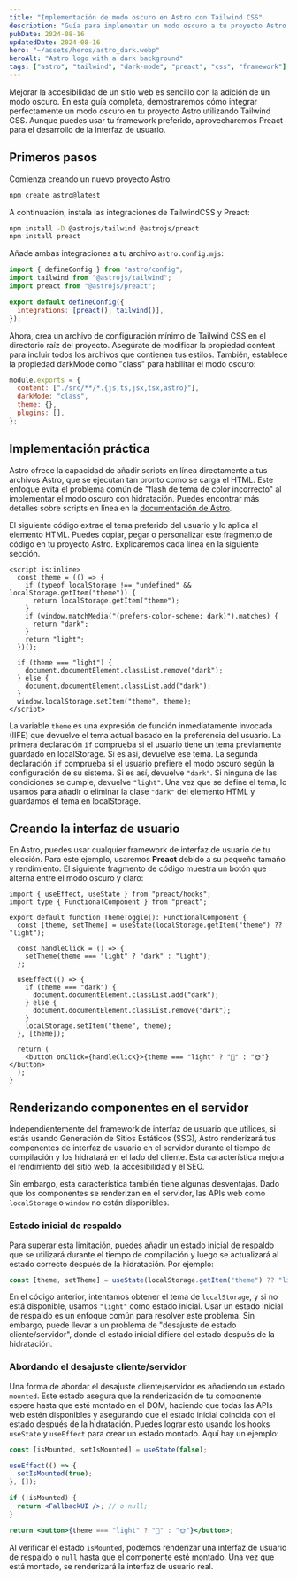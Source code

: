 ```yaml
---
title: "Implementación de modo oscuro en Astro con Tailwind CSS"
description: "Guía para implementar un modo oscuro a tu proyecto Astro utilizando Tailwind CSS ."
pubDate: 2024-08-16
updatedDate: 2024-08-16
hero: "~/assets/heros/astro_dark.webp"
heroAlt: "Astro logo with a dark background"
tags: ["astro", "tailwind", "dark-mode", "preact", "css", "framework"]
---
```


Mejorar la accesibilidad de un sitio web es sencillo con la adición de un modo oscuro. En esta guía completa, demostraremos cómo integrar perfectamente un modo oscuro en tu proyecto Astro utilizando Tailwind CSS. Aunque puedes usar tu framework preferido, aprovecharemos Preact para el desarrollo de la interfaz de usuario.

## Primeros pasos

Comienza creando un nuevo proyecto Astro:

```sh
npm create astro@latest
```

A continuación, instala las integraciones de TailwindCSS y Preact:

```sh
npm install -D @astrojs/tailwind @astrojs/preact
npm install preact
```

Añade ambas integraciones a tu archivo `astro.config.mjs`:

```js title="astro.config.mjs"
import { defineConfig } from "astro/config";
import tailwind from "@astrojs/tailwind";
import preact from "@astrojs/preact";

export default defineConfig({
  integrations: [preact(), tailwind()],
});
```

Ahora, crea un archivo de configuración mínimo de Tailwind CSS en el directorio raíz del proyecto. Asegúrate de modificar la propiedad content para incluir todos los archivos que contienen tus estilos. También, establece la propiedad darkMode como "class" para habilitar el modo oscuro:

```js title="tailwind.config.cjs"
module.exports = {
  content: ["./src/**/*.{js,ts,jsx,tsx,astro}"],
  darkMode: "class",
  theme: {},
  plugins: [],
};
```

## Implementación práctica

Astro ofrece la capacidad de añadir scripts en línea directamente a tus archivos Astro, que se ejecutan tan pronto como se carga el HTML. Este enfoque evita el problema común de "flash de tema de color incorrecto" al implementar el modo oscuro con hidratación. Puedes encontrar más detalles sobre scripts en línea en la [documentación de Astro](https://docs.astro.build/en/reference/directives-reference/#isinline).

El siguiente código extrae el tema preferido del usuario y lo aplica al elemento HTML. Puedes copiar, pegar o personalizar este fragmento de código en tu proyecto Astro. Explicaremos cada línea en la siguiente sección.

```astro title="Layout.astro"
<script is:inline>
  const theme = (() => {
    if (typeof localStorage !== "undefined" && localStorage.getItem("theme")) {
      return localStorage.getItem("theme");
    }
    if (window.matchMedia("(prefers-color-scheme: dark)").matches) {
      return "dark";
    }
    return "light";
  })();

  if (theme === "light") {
    document.documentElement.classList.remove("dark");
  } else {
    document.documentElement.classList.add("dark");
  }
  window.localStorage.setItem("theme", theme);
</script>
```

La variable `theme` es una expresión de función inmediatamente invocada (IIFE) que devuelve el tema actual basado en la preferencia del usuario. La primera declaración `if` comprueba si el usuario tiene un tema previamente guardado en localStorage. Si es así, devuelve ese tema. La segunda declaración `if` comprueba si el usuario prefiere el modo oscuro según la configuración de su sistema. Si es así, devuelve `"dark"`. Si ninguna de las condiciones se cumple, devuelve `"light"`. Una vez que se define el tema, lo usamos para añadir o eliminar la clase `"dark"` del elemento HTML y guardamos el tema en localStorage.

## Creando la interfaz de usuario

En Astro, puedes usar cualquier framework de interfaz de usuario de tu elección. Para este ejemplo, usaremos **Preact** debido a su pequeño tamaño y rendimiento. El siguiente fragmento de código muestra un botón que alterna entre el modo oscuro y claro:

```tsx title="ThemeToggle.tsx"
import { useEffect, useState } from "preact/hooks";
import type { FunctionalComponent } from "preact";

export default function ThemeToggle(): FunctionalComponent {
  const [theme, setTheme] = useState(localStorage.getItem("theme") ?? "light");

  const handleClick = () => {
    setTheme(theme === "light" ? "dark" : "light");
  };

  useEffect(() => {
    if (theme === "dark") {
      document.documentElement.classList.add("dark");
    } else {
      document.documentElement.classList.remove("dark");
    }
    localStorage.setItem("theme", theme);
  }, [theme]);

  return (
    <button onClick={handleClick}>{theme === "light" ? "🌙" : "🌞"}</button>
  );
}
```

## Renderizando componentes en el servidor

Independientemente del framework de interfaz de usuario que utilices, si estás usando Generación de Sitios Estáticos (SSG), Astro renderizará tus componentes de interfaz de usuario en el servidor durante el tiempo de compilación y los hidratará en el lado del cliente. Esta característica mejora el rendimiento del sitio web, la accesibilidad y el SEO.

Sin embargo, esta característica también tiene algunas desventajas. Dado que los componentes se renderizan en el servidor, las APIs web como `localStorage` o `window` no están disponibles.

### Estado inicial de respaldo

Para superar esta limitación, puedes añadir un estado inicial de respaldo que se utilizará durante el tiempo de compilación y luego se actualizará al estado correcto después de la hidratación. Por ejemplo:

```jsx
const [theme, setTheme] = useState(localStorage.getItem("theme") ?? "light");
```

En el código anterior, intentamos obtener el tema de `localStorage`, y si no está disponible, usamos `"light"` como estado inicial. Usar un estado inicial de respaldo es un enfoque común para resolver este problema. Sin embargo, puede llevar a un problema de "desajuste de estado cliente/servidor", donde el estado inicial difiere del estado después de la hidratación.

### Abordando el desajuste cliente/servidor

Una forma de abordar el desajuste cliente/servidor es añadiendo un estado `mounted`. Este estado asegura que la renderización de tu componente espere hasta que esté montado en el DOM, haciendo que todas las APIs web estén disponibles y asegurando que el estado inicial coincida con el estado después de la hidratación. Puedes lograr esto usando los hooks `useState` y `useEffect` para crear un estado montado. Aquí hay un ejemplo:

```jsx title="ThemeToggle.tsx"
const [isMounted, setIsMounted] = useState(false);

useEffect(() => {
  setIsMounted(true);
}, []);

if (!isMounted) {
  return <FallbackUI />; // o null;
}

return <button>{theme === "light" ? "🌙" : "🌞"}</button>;
```

Al verificar el estado `isMounted`, podemos renderizar una interfaz de usuario de respaldo o `null` hasta que el componente esté montado. Una vez que está montado, se renderizará la interfaz de usuario real.
